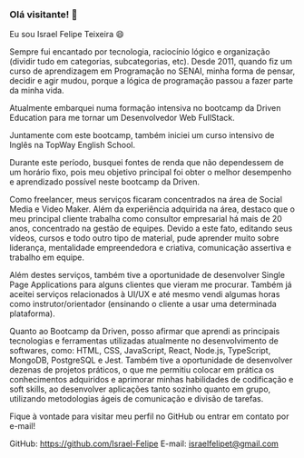 ### Olá visitante! 👋

Eu sou Israel Felipe Teixeira 😄

Sempre fui encantado por tecnologia, raciocínio lógico e organização (dividir tudo em categorias, subcategorias, etc). Desde 2011, quando fiz um curso de aprendizagem em Programação no SENAI, minha forma de pensar, decidir e agir mudou, porque a lógica de programação passou a fazer parte da minha vida.

Atualmente embarquei numa formação intensiva no bootcamp da Driven Education para me tornar um Desenvolvedor Web FullStack.

Juntamente com este bootcamp, também iniciei um curso intensivo de Inglês na TopWay English School. 

Durante este período, busquei fontes de renda que não dependessem de um horário fixo, pois meu objetivo principal foi obter o melhor desempenho e aprendizado possível neste bootcamp da Driven.

Como freelancer, meus serviços ficaram concentrados na área de Social Media e Video Maker. Além da experiência adquirida na área, destaco que o meu principal cliente trabalha como consultor empresarial há mais de 20 anos, concentrado na gestão de equipes. Devido a este fato, editando seus vídeos, cursos e todo outro tipo de material, pude aprender muito sobre liderança, mentalidade empreendedora e criativa, comunicação assertiva e trabalho em equipe.

Além destes serviços, também tive a oportunidade de desenvolver Single Page Applications para alguns clientes que vieram me procurar. Também já aceitei serviços relacionados à UI/UX e até mesmo vendi algumas horas como instrutor/orientador (ensinando o cliente a usar uma determinada plataforma).

Quanto ao Bootcamp da Driven, posso afirmar que aprendi as principais tecnologias e ferramentas utilizadas atualmente no desenvolvimento de softwares, como: HTML, CSS, JavaScript, React, Node.js, TypeScript, MongoDB, PostgreSQL e Jest. Também tive a oportunidade de desenvolver dezenas de projetos práticos, o que me permitiu colocar em prática os conhecimentos adquiridos e aprimorar minhas habilidades de codificação e soft skills, ao desenvolver aplicações tanto sozinho quanto em grupo, utilizando metodologias ágeis de comunicação e divisão de tarefas.

Fique à vontade para visitar meu perfil no GitHub ou entrar em contato por e-mail!

GitHub: https://github.com/Israel-Felipe
E-mail: israelfelipet@gmail.com
